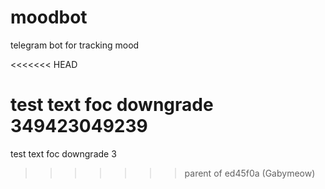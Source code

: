 # moodbot
telegram bot for tracking mood

<<<<<<< HEAD

test text foc downgrade 349423049239
=======
test text foc downgrade 3
>>>>>>> parent of ed45f0a (Gabymeow)
